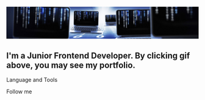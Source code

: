 [![Header](https://github.com/jasurrahmon1994/jasurrahmon1994/blob/main/assets/bg-main.jpg)](https://inspiring-engelbart-3a4611.netlify.app/)

## I'm a Junior Frontend Developer. By clicking gif above, you may see my portfolio.


Language and Tools


Follow me


